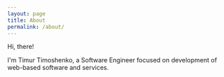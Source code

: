 ```yaml
---
layout: page
title: About
permalink: /about/
---
```


Hi, there! 

I'm Timur Timoshenko, a Software Engineer focused on development of web-based software and services.

